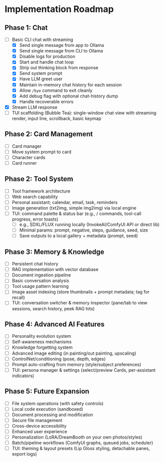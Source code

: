 # Implementation Roadmap

## Phase 1: Chat

- [ ] Basic CLI chat with streaming
  - [x] Send single message from app to Ollama
  - [x] Send single message from CLI to Ollama
  - [x] Disable logs for production
  - [x] Start and handle chat loop
  - [x] Strip out thinking block from response
  - [x] Send system prompt
  - [x] Have LLM greet user
  - [x] Maintain in-memory chat history for each session
  - [x] Allow `/bye` command to exit cleanly
  - [x] Add debug flag with optional chat-history dump
  - [x] Handle recoverable errors
- [x] Stream LLM response
- [ ] TUI scaffolding (Bubble Tea): single-window chat view with streaming render, input line, scrollback, basic keymap

## Phase 2: Card Management

- [ ] Card manager
- [ ] Move system prompt to card
- [ ] Character cards
- [ ] Card runner

## Phase 2: Tool System

- [ ] Tool framework architecture
- [ ] Web search capability
- [ ] Personal assistant; calendar, email, task, reminders
- [ ] Image generation (txt2img, simple img2img) via local engine
- [ ] TUI: command palette & status bar (e.g., / commands, tool-call progress, error toasts)
  - [ ] e.g., SDXL/FLUX running locally (InvokeAI/ComfyUI API or direct lib)
  - [ ] Minimal params: prompt, negative, steps, guidance, seed, size
  - [ ] Save outputs to a local gallery + metadata (prompt, seed)

## Phase 3: Memory & Knowledge

- [ ] Persistent chat history
- [ ] RAG implementation with vector database
- [ ] Document ingestion pipeline
- [ ] Basic conversation analysis
- [ ] Tool usage pattern learning
- [ ] Image asset indexing (store thumbnails + prompt metadata; tag for recall)
- [ ] TUI: conversation switcher & memory inspector (pane/tab to view sessions, search history, peek RAG hits)

## Phase 4: Advanced AI Features

- [ ] Personality evolution system
- [ ] Self-awareness mechanisms
- [ ] Knowledge forgetting system
- [ ] Advanced image editing (in painting/out painting, upscaling)
- [ ] ControlNet/conditioning (pose, depth, edges)
- [ ] Prompt auto-crafting from memory (style/subject preferences)
- [ ] TUI: persona manager & settings (select/preview Cards, per-assistant indicators)

## Phase 5: Future Expansion

- [ ] File system operations (with safety controls)
- [ ] Local code execution (sandboxed)
- [ ] Document processing and modification
- [ ] Secure file management
- [ ] Cross-device accessibility
- [ ] Enhanced user experience
- [ ] Personalization (LoRA/DreamBooth on your own photos/styles)
- [ ] Batch/pipeline workflows (ComfyUI graphs, queued jobs, scheduler)
- [ ] TUI: theming & layout presets (Lip Gloss styling, detachable panes, export logs)
